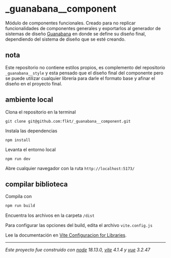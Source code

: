 # _guanabana__component

Módulo de componentes funcionales. Creado para no replicar funcionalidades de componentes generales y exportarlos al generador de sistemas de diseño [Guanabana](https://github.com/flkt/guanabana) en donde se define su diseño final, dependiendo del sistema de diseño que se esté creando.

## nota

Este repositorio no contiene estilos propios, es complemento del repositorio `_guanabana__style` y esta pensado que el diseño final del componente  pero se puede utilizar cualquier librería para darle el formato base y afinar el diseño en el proyecto final.

## ambiente local
Clona el repositorio en la terminal
```ssh
git clone git@github.com:flkt/_guanabana__component.git
```

Instala las dependencias
```ssh
npm install
```

Levanta el entorno local
```ssh
npm run dev
```

Abre cualquier navegador con la ruta `http://localhost:5173/`


## compilar biblioteca

Compila con
```sh
npm run build
```

Encuentra los archivos en la carpeta 
`/dist`

Para configurar las opciones del build, edita el archivo
`vite.config.js`

Lee la documentación en [Vite Configuracion for Libraries](https://vitejs.dev/guide/build.html#library-mode).


___

*Este proyecto fue construido con [node](https://nodejs.org/en/) 18.13.0, [vite](https://vitejs.dev/) 4.1.4 y [vue](https://vuejs.org/) 3.2.47*
